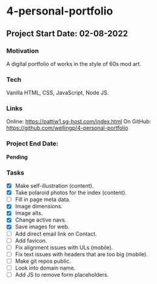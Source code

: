 # 4-personal-portfolio

## Project Start Date: 02-08-2022

### Motivation

A digital portfolio of works in the style of 60s mod art.

### Tech
Vanilla HTML, CSS, JavaScript, Node JS.

### Links

Online: https://pattiw1.sg-host.com/index.html
On GitHub: https://github.com/wellingp/4-personal-portfolio

### Project End Date:

**Pending**

### Tasks

- [x] Make self-illustration (content).
- [x] Take polaroid photos for the index (content).
- [ ] Fill in page meta data.
- [x] Image dimensions.
- [x] Image alts.
- [x] Change active navs.
- [x] Save images for web.
- [ ] Add direct email link on Contact.
- [ ] Add favicon.
- [ ] Fix alignment issues with ULs (mobile).
- [ ] Fix text issues with headers that are too big (mobile).
- [ ] Make git repos public.
- [ ] Look into domain name.
- [ ] Add JS to remove form placeholders.